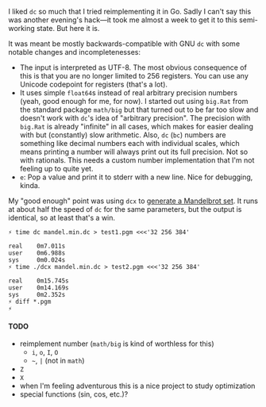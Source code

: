 I liked `dc` so much that I tried reimplementing it in Go. Sadly I can't say this was another evening's hack—it took me almost a week to get it to this semi-working state. But here it is.

It was meant be mostly backwards-compatible with GNU `dc` with some notable changes and incompletenesses:

- The input is interpreted as UTF-8. The most obvious consequence of this is that you are no longer limited to 256 registers. You can use any Unicode codepoint for registers (that's a lot).
- It uses simple `float64`s instead of real arbitrary precision numbers (yeah, good enough for me, for now). I started out using `big.Rat` from the standard package `math/big` but that turned out to be far too slow and doesn't work with `dc`'s idea of "arbitrary precision". The precision with `big.Rat` is already "infinite" in all cases, which makes for easier dealing with but (constantly) slow arithmetic. Also, `dc` (`bc`) numbers are something like decimal numbers each with individual scales, which means printing a number will always print out its full precision. Not so with rationals. This needs a custom number implementation that I'm not feeling up to quite yet.
- `e`: Pop a value and print it to stderr with a new line. Nice for debugging, kinda.

My "good enough" point was using `dcx` to [generate a Mandelbrot set](https://github.com/moshee/mandel.dc). It runs at about half the speed of `dc` for the same parameters, but the output is identical, so at least that's a win.

```
⚡ time dc mandel.min.dc > test1.pgm <<<'32 256 384'

real    0m7.011s
user    0m6.988s
sys     0m0.024s
⚡ time ./dcx mandel.min.dc > test2.pgm <<<'32 256 384'

real    0m15.745s
user    0m14.169s
sys     0m2.352s
⚡ diff *.pgm
⚡
```

#### TODO

- reimplement number (`math/big` is kind of worthless for this)
  - `i`, `o`, `I`, `O`
  - `~`, `|` (not in `math`)
- `Z`
- `X`
- when I'm feeling adventurous this is a nice project to study optimization
- special functions (sin, cos, etc.)?
